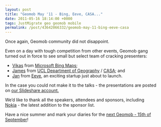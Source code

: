 ```yaml
--- 
layout: post
title: "Geomob May '11 - Bing, Eeve, CASA..."
date: 2011-05-16 18:14:00 +0000
tags: JustMigrate geo geomob mobile
permalink: /post/43642066332/geomob-may-11-bing-eeve-casa
---
```

Once again, Geomob community did not disappoint.

Even on a day with tough competition from other events, Geomob gang turned out in force to see small but select team of cracking presenters:

*   [Vikas](http://twitter.com/#!/vikasar) from [Microsoft Bing Maps](http://www.bing.com/maps "Bing"); 
*   [James](http://twitter.com/spatialanalysis) from [UCL Department of Geography](http://www.geog.ucl.ac.uk/) / [CASA](http://www.casa.ucl.ac.uk/); and 
*   [Jan](http://www.twitter.com/jansenderek) from [Eeve](http://www.geteeve.com/), an exciting startup just about to launch.

In the case you could not make it to the talks - the presentations are posted on [our Slideshare account.](http://www.slideshare.net/geomobldn)

We’d like to thank all the speakers, attendees and sponsors, including [Nokia](http://www.nokia.com) - the latest addition to the sponsor list.

Have a nice summer and mark your diaries for the [next Geomob - 15th of September](http://lanyrd.com/2011/geomob-september/)!